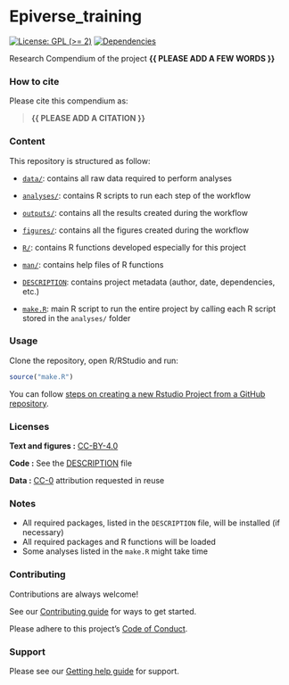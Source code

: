 
<!-- README.md is generated from README.Rmd. Please edit that file -->

# Epiverse_training

<!-- badges: start -->

[![License: GPL (\>=
2)](https://img.shields.io/badge/License-GPL%20%28%3E%3D%202%29-blue.svg)](https://choosealicense.com/licenses/gpl-2.0/)
[![Dependencies](https://img.shields.io/badge/dependencies-2/95-green?style=flat)](#)
<!-- badges: end -->

Research Compendium of the project **{{ PLEASE ADD A FEW WORDS }}**

### How to cite

Please cite this compendium as:

> **{{ PLEASE ADD A CITATION }}**

### Content

This repository is structured as follow:

- [`data/`](https://github.com/emjnixon15/Epiverse_training/tree/master/data):
  contains all raw data required to perform analyses

- [`analyses/`](https://github.com/emjnixon15/Epiverse_training/tree/main/analyses/):
  contains R scripts to run each step of the workflow

- [`outputs/`](https://github.com/emjnixon15/Epiverse_training/tree/main/outputs):
  contains all the results created during the workflow

- [`figures/`](https://github.com/emjnixon15/Epiverse_training/tree/main/figures):
  contains all the figures created during the workflow

- [`R/`](https://github.com/emjnixon15/Epiverse_training/tree/main/R):
  contains R functions developed especially for this project

- [`man/`](https://github.com/emjnixon15/Epiverse_training/tree/main/man):
  contains help files of R functions

- [`DESCRIPTION`](https://github.com/emjnixon15/Epiverse_training/tree/main/DESCRIPTION):
  contains project metadata (author, date, dependencies, etc.)

- [`make.R`](https://github.com/emjnixon15/Epiverse_training/tree/main/make.R):
  main R script to run the entire project by calling each R script
  stored in the `analyses/` folder

### Usage

Clone the repository, open R/RStudio and run:

``` r
source("make.R")
```

You can follow [steps on creating a new Rstudio Project from a GitHub
repository](https://www.epirhandbook.com/en/version-control-and-collaboration-with-git-and-github.html?q=clone#clone-from-a-github-repository).

### Licenses

**Text and figures :**
[CC-BY-4.0](http://creativecommons.org/licenses/by/4.0/)

**Code :** See the [DESCRIPTION](DESCRIPTION) file

**Data :** [CC-0](http://creativecommons.org/publicdomain/zero/1.0/)
attribution requested in reuse

### Notes

- All required packages, listed in the `DESCRIPTION` file, will be
  installed (if necessary)
- All required packages and R functions will be loaded
- Some analyses listed in the `make.R` might take time

### Contributing

Contributions are always welcome!

See our [Contributing guide](/.github/CONTRIBUTING.md) for ways to get
started.

Please adhere to this project’s [Code of
Conduct](/.github/CODE_OF_CONDUCT.md).

### Support

Please see our [Getting help guide](/.github/SUPPORT.md) for support.
